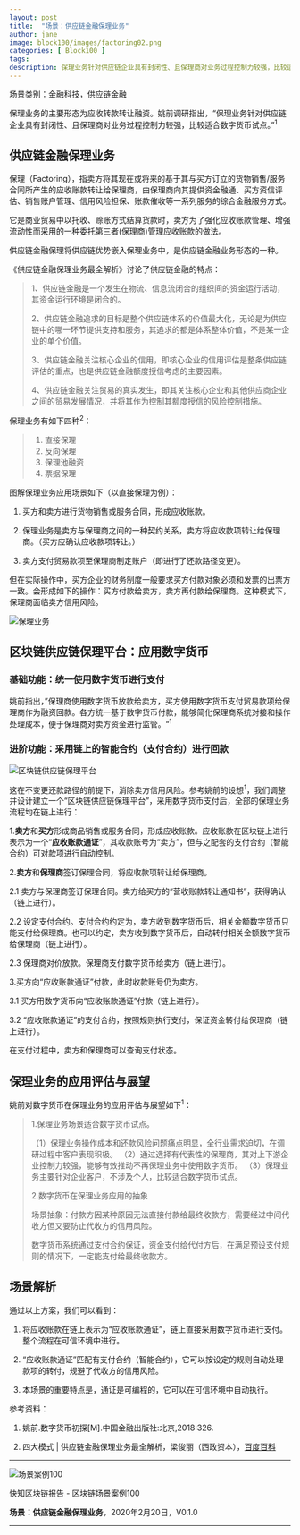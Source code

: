 ```yaml
---
layout: post
title:  "场景：供应链金融保理业务"
author: jane
image: block100/images/factoring02.png
categories: [ Block100 ]
tags: 
description: 保理业务针对供应链企业具有封闭性、且保理商对业务过程控制力较强，比较适合数字货币试点。
---
```

场景类别：金融科技，供应链金融

保理业务的主要形态为应收转款转让融资。姚前调研指出，“保理业务针对供应链企业具有封闭性、且保理商对业务过程控制力较强，比较适合数字货币试点。”<sup>1</sup>

## 供应链金融保理业务

保理（Factoring），指卖方将其现在或将来的基于其与买方订立的货物销售/服务合同所产生的应收账款转让给保理商，由保理商向其提供资金融通、买方资信评估、销售账户管理、信用风险担保、账款催收等一系列服务的综合金融服务方式。

它是商业贸易中以托收、赊账方式结算货款时，卖方为了强化应收账款管理、增强流动性而采用的一种委托第三者(保理商)管理应收账款的做法。

供应链金融保理将供应链优势嵌入保理业务中，是供应链金融业务形态的一种。

《供应链金融保理业务最全解析》讨论了供应链金融的特点：

> 1、供应链金融是一个发生在物流、信息流闭合的组织间的资金运行活动，其资金运行环境是闭合的。
> 
> 2、供应链金融追求的目标是整个供应链体系的价值最大化，无论是为供应链中的哪一环节提供支持和服务，其追求的都是体系整体价值，不是某一企业的单个价值。
> 
> 3、供应链金融关注核心企业的信用，即核心企业的信用评估是整条供应链评估的重点，也是供应链金融额度授信考虑的主要因素。
> 
> 4、供应链金融关注贸易的真实发生，即其关注核心企业和其他供应商企业之间的贸易发展情况，并将其作为控制其额度授信的风险控制措施。

保理业务有如下四种<sup>2</sup>：

> 1. 直接保理
> 2. 反向保理
> 3. 保理池融资
> 4. 票据保理

图解保理业务应用场景如下（以直接保理为例）：

1. 买方和卖方进行货物销售或服务合同，形成应收账款。

2. 保理业务是卖方与保理商之间的一种契约关系，卖方将应收款项转让给保理商。（买方应确认应收款项转让。）

3. 卖方支付贸易款项至保理商制定账户（即进行了还款路径变更）。

但在实际操作中，买方企业的财务制度一般要求买方付款对象必须和发票的出票方一致。会形成如下的操作：买方付款给卖方，卖方再付款给保理商。这种模式下，保理商面临卖方信用风险。

![保理业务](/block100/images/factoring01.png)

## 区块链供应链保理平台：应用数字货币

### 基础功能：统一使用数字货币进行支付

姚前指出，”保理商使用数字货币放款给卖方，买方使用数字货币支付贸易款项给保理商作为融资回款。各方统一基于数字货币付款，能够简化保理商系统对接和操作处理成本，便于保理商对卖方资金进行监管。“<sup>1</sup>

### 进阶功能：采用链上的智能合约（支付合约）进行回款

![区块链供应链保理平台](/block100/images/factoring02.png)

这在不变更还款路径的前提下，消除卖方信用风险。参考姚前的设想<sup>1</sup>，我们调整并设计建立一个“区块链供应链保理平台”，采用数字货币支付后，全部的保理业务流程均在链上进行：

1.**卖方**和**买方**形成商品销售或服务合同，形成应收账款。应收账款在区块链上进行表示为一个“**应收账款通证**”，其收款账号为“卖方”，但与之配套的支付合约（智能合约）可对款项进行自动控制。

2.**卖方**和**保理商**签订保理合同，将应收款项转让给保理商。

2.1 卖方与保理商签订保理合同。卖方给买方的“营收账款转让通知书”，获得确认（链上进行）。

2.2  设定支付合约。支付合约约定为，卖方收到数字货币后，相关金额数字货币只能支付给保理商。也可以约定，卖方收到数字货币后，自动转付相关金额数字货币给保理商（链上进行）。

2.3 保理商对价放款。保理商支付数字货币给卖方（链上进行）。

3.买方向“应收账款通证”付款，此时收款账号仍为卖方。

3.1 买方用数字货币向“应收账款通证”付款（链上进行）。

3.2 “应收账款通证”的支付合约，按照规则执行支付，保证资金转付给保理商（链上进行）。

在支付过程中，卖方和保理商可以查询支付状态。

## 保理业务的应用评估与展望

姚前对数字货币在保理业务的应用评估与展望如下<sup>1</sup>：

> 1.保理业务场景适合数字货币试点。
> 
> （1）保理业务操作成本和还款风险问题痛点明显，全行业需求迫切，在调研过程中客户表现积极。
> （2）通过选择有代表性的保理商，其对上下游企业控制力较强，能够有效推动不再保理业务中使用数字货币。
> （3）保理业务主要针对企业客户，不涉及个人，比较适合数字货币试点。
> 
> 2.数字货币在保理业务应用的抽象
> 
> 场景抽象：付款方因某种原因无法直接付款给最终收款方，需要经过中间代收方但又要防止代收方的信用风险。
> 
> 数字货币系统通过支付合约保证，资金支付给代付方后，在满足预设支付规则的情况下，一定能支付给最终收款方。

## 场景解析

通过以上方案，我们可以看到：

1. 将应收账款在链上表示为“应收账款通证”，链上直接采用数字货币进行支付。整个流程在可信环境中进行。

2. “应收账款通证”匹配有支付合约（智能合约），它可以按设定的规则自动处理款项的转付，规避了代收方的信用风险。

3. 本场景的重要特点是，通证是可编程的，它可以在可信环境中自动执行。 

参考资料：
1. 姚前.数字货币初探[M].中国金融出版社:北京,2018:326.

2. 四大模式 | 供应链金融保理业务最全解析，梁俊丽（西政资本），[百度百科](https://baike.baidu.com/tashuo/browse/content?id=e8676af1bd25b8b8aa1c6280&lemmaId=3047248)

---
![场景案例100](/block100/images/casedoc.png)

快知区块链报告 - 区块链场景案例100 

**场景：供应链金融保理业务**，2020年2月20日，V0.1.0

---
